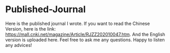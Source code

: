 # Published-Journal
Here is the published journal I wrote. 
If you want to read the Chinese Version, here is the link: https://mall.cnki.net/magazine/Article/RJZZ202010047.htm.
And the English version is uploaded here.
Feel free to ask me any questions.
Happy to listen any advices!
